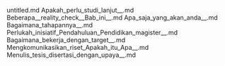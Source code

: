 untitled.md
Apakah_perlu_studi_lanjut__.md
Beberapa__reality_check__Bab_ini__.md
Apa_saja_yang_akan_anda__.md
Bagaimana_tahapannya__.md
Perlukah_inisiatif_Pendahuluan_Pendidikan_magister__.md
Bagaimana_bekerja_dengan_target__.md
Mengkomunikasikan_riset_Apakah_itu_Apa__.md
Menulis_tesis_disertasi_dengan_upaya__.md
